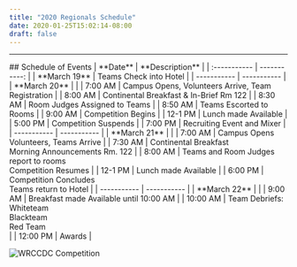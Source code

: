 ```yaml
---
title: "2020 Regionals Schedule"
date: 2020-01-25T15:02:14-08:00
draft: false
---
```

<hr>
## Schedule of Events
<!--more-->
| **Date** | **Description** |
| :----------- | -----------: |
| **March 19** | Teams Check into Hotel |
| ----------- | ----------- |
| **March 20** |          |
| 7:00 AM | Campus Opens, Volunteers Arrive, Team Registration |
| 8:00 AM | Continental Breakfast & In-Brief Rm 122 |
| 8:30 AM | Room Judges Assigned to Teams |
| 8:50 AM | Teams Escorted to Rooms |
| 9:00 AM | Competition Begins |
| 12-1 PM | Lunch made Available |
| 5:00 PM | Competition Suspends |
| 7:00 PM | Recruiting Event and Mixer |
| ----------- | ----------- |
| **March 21** |          |
| 7:00 AM | Campus Opens Volunteers, Teams Arrive |
| 7:30 AM | Continental Breakfast <br> Morning Announcements Rm. 122 |
| 8:00 AM | Teams and Room Judges report to rooms <br> Competition Resumes |
| 12-1 PM | Lunch made Available |
| 6:00 PM | Competition Concludes <br> Teams return to Hotel |
| ----------- | ----------- |
| **March 22** |          |
| 9:00 AM | Breakfast made Available until 10:00 AM |
| 10:00 AM | Team Debriefs: Whiteteam <br> Blackteam <br> Red Team <br> |
| 12:00 PM | Awards |

![WRCCDC Competition](/images/schedule1.jpg)
